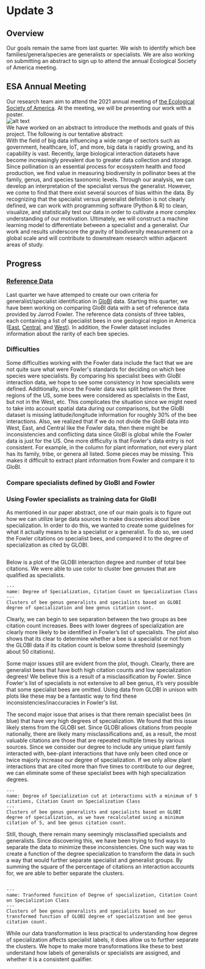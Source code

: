 # Update 3

## Overview
Our goals remain the same from last quarter. We wish to identify which bee families/genera/species are generalists or specialists. We are also working on submitting an abstract to sign up to attend the annual Ecological Society of America meeting.

## ESA Annual Meeting
Our research team aim to attend the 2021 annual meeting of [the Ecological Society of America](https://www.esa.org/longbeach/). At the meeting, we will be presenting our work with a poster.  \
![alt text](https://www.esa.org/wp-content/uploads/2019/04/ecological-society-of-america_icon.png)\
We have worked on an abstract to introduce the methods and goals of this project. The following is our tentative abstract:\
With the field of big data influencing a wide range of sectors such as government, healthcare, IoT, and more, big data is rapidly growing, and its capability is vast. Recently, large biological interaction datasets have become increasingly prevalent due to greater data collection and storage. Since pollination is an essential process for ecosystem health and food production, we find value in measuring biodiversity in pollinator bees at the family, genus, and species taxonomic levels. Through our analysis, we can develop an interpretation of the specialist versus the generalist. However, we come to find that there exist several sources of bias within the data. By recognizing that the specialist versus generalist definition is not clearly defined, we can work with programming software (Python & R) to clean, visualize, and statistically test our data in order to cultivate a more complex understanding of our motivation. Ultimately, we will construct a machine learning model to differentiate between a specialist and a generalist. Our work and results underscore the gravity of biodiversity measurement on a global scale and will contribute to downstream research within adjacent areas of study. 

## Progress

### [Reference Data](https://jarrodfowler.com/specialist_bees.html)
Last quarter we have attemped to create our own criteria for generalist/specialist identification in [GloBI](https://www.globalbioticinteractions.org/data) data. Starting this quarter, we have been working on comparing GloBI data with a set of reference data provided by Jarrod Fowler. The reference data consists of three tables, each containing a list of specialist bees in one geological region in America ([East](https://jarrodfowler.com/specialist_bees.html), [Central](https://jarrodfowler.com/bees_pollen.html), and [West](https://jarrodfowler.com/pollen_specialist.html)). In addition, the Fowler dataset includes information about the rarity of each bee species.

### Difficulties
Some difficulties working with the Fowler data include the fact that we are not quite sure what were Fowler's standards for deciding on which bee species were specialists. By comparing his specialist bees with GloBI interaction data, we hope to see some consistency in how specialists were defined. Additionally, since the Fowler data was split between the three regions of the US, some bees were considered as specialists in the East, but not in the West, etc. This complicates the situation since we might need to take into account spatial data during our comparisons, but the GloBI dataset is missing latitude/longitude information for roughly 30% of the bee interactions. Also, we realized that if we do not divide the GloBI data into West, East, and Central like the Fowler data, then there might be inconsistencies and conflicting data since GloBI is global while the Fowler data is just for the US. One more difficulty is that Fowler's data entry is not consistent. For example, in the column for plant information, not every plant has its family, tribe, or genera all listed. Some pieces may be missing. This makes it difficult to extract plant information from Fowler and compare it to GloBI.

### Compare specialists defined by GloBI and Fowler

### Using Fowler specialists as training data for GloBI

As mentioned in our paper abstract, one of our main goals is to figure out how we can utilize large data sources to make discoveries about bee specialization. In order to do this, we wanted to create some guidelines for what it actually means to be a specialist or a generalist. To do so, we used the Fowler citations on specialist bees, and compared it to the degree of specialization as cited by GLOBI.

```{figure} Screen Shot 2021-04-25 at 5.28.40 PM.png
```

Below is a plot of the GLOBI interaction degree and number of total bee citations. We were able to use color to cluster bee genuses that are qualified as specialists.

```{figure} Screen Shot 2021-04-25 at 5.29.04 PM.png
---
name: Degree of Specialization, Citation Count on Specialization Class
---
Clusters of bee genus generalists and specialists based on GLOBI degree of specialization and bee genus citation count.
```

Clearly, we can begin to see separation between the two groups as bee citation count increases. Bees with lower degrees of specialization are clearly more likely to be identified in Fowler’s list of specialists. The plot also shows that its clear to determine whether a bee is a specialist or not from the GLOBI data if its citation count is below some threshold (seemingly about 50 citations).

Some major issues still are evident from the plot, though. Clearly, there are generalist bees that have both high citation counts and low specialization degrees! We believe this is a result of a misclassification by Fowler. Since Fowler's list of specialists is not extensive to all bee genus, it’s very possible that some specialist bees are omitted. Using data from GLOBI in unison with plots like these may be a fantastic way to find these inconsistencies/inaccuracies in Fowler's list.

The second major issue that arises is that there remain specialist bees (in blue) that have very high degrees of specialization. We found that this issue likely stems from the GLOBI set. Since GLOBI allows citations from people nationally, there are likely many misclassifications and, as a result, the most valuable citations are those that are repeated multiple times by various sources. Since we consider our degree to include any unique plant family interacted with, bee-plant interactions that have only been cited once or twice majorly increase our degree of specialization. If we only allow plant interactions that are cited more than five times to contribute to our degree, we can eliminate some of these specialist bees with high specialization degrees.

```{figure} Screen Shot 2021-04-25 at 5.29.15 PM.png
---
name: Degree of Specialization cut at interactions with a minimum of 5 citations, Citation Count on Specialization Class
---
Clusters of bee genus generalists and specialists based on GLOBI degree of specialization, as we have recalculated using a minimum citation of 5, and bee genus citation count.
```

Still, though, there remain many seemingly misclassified specialists and generalists. Since discovering this, we have been trying to find ways to separate the data to minimize these inconsistencies. One such way was to create a function of the degree specialization to transform the data in such a way that would further separate specialist and generalist groups. By summing the square of the percentage of citations an interaction accounts for, we are able to better separate the clusters. 

```{figure} Screen Shot 2021-04-25 at 5.39.47 PM.png
```

```{figure} Screen Shot 2021-04-25 at 5.29.53 PM.png
---
name: Tranformed funcition of Degree of specialization, Citation Count on Specialization Class
---
Clusters of bee genus generalists and specialists based on our transformed function of GLOBI degree of specialization and bee genus citation count.
```

While our data transformation is less practical to understanding how degree of specialization affects specialist labels, it does allow us to further separate the clusters. We hope to make more transformations like these to best understand how labels of generalists or specialists are assigned, and whether it is a consistent qualifier. 




